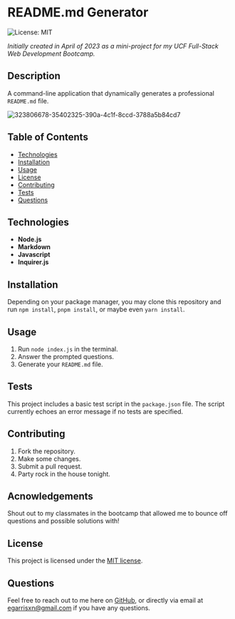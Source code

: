 # README.md Generator

![License: MIT](https://img.shields.io/badge/License-MIT-yellow.svg)

_Initially created in April of 2023 as a mini-project for my UCF Full-Stack Web Development Bootcamp._

## Description

A command-line application that dynamically generates a professional `README.md` file.

![323806678-35402325-390a-4c1f-8ccd-3788a5b84cd7](https://github.com/EGARRISXN/readme-generator/assets/126130230/63178ce7-98a6-4cbf-9e35-ff732205db97)

## Table of Contents

- [Technologies](#technologies)
- [Installation](#installation)
- [Usage](#usage)
- [License](#license)
- [Contributing](#contributing)
- [Tests](#tests)
- [Questions](#questions)

## Technologies

- **Node.js**
- **Markdown**
- **Javascript**
- **Inquirer.js**

## Installation

Depending on your package manager, you may clone this repository and run `npm install`, `pnpm install`, or maybe even `yarn install`.

## Usage

1. Run `node index.js` in the terminal.
2. Answer the prompted questions.
3. Generate your `README.md` file.

## Tests

This project includes a basic test script in the `package.json` file. The script currently echoes an error message if no tests are specified.

## Contributing

1. Fork the repository.
2. Make some changes.
3. Submit a pull request.
4. Party rock in the house tonight.

## Acnowledgements

Shout out to my classmates in the bootcamp that allowed me to bounce off questions and possible solutions with!

## License

This project is licensed under the [MIT license](https://opensource.org/licenses/MIT).

## Questions

Feel free to reach out to me here on [GitHub](https://github.com/EGARRISXN), or directly via email at egarrisxn@gmail.com if you have any questions.
